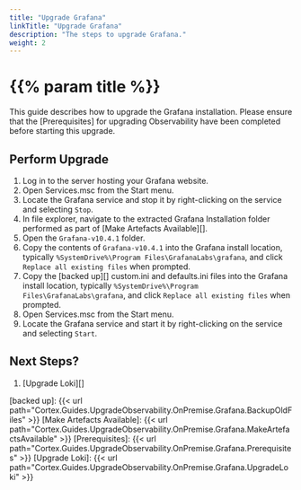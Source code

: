 ```yaml
---
title: "Upgrade Grafana"
linkTitle: "Upgrade Grafana"
description: "The steps to upgrade Grafana."
weight: 2
---
```


# {{% param title %}}

This guide describes how to upgrade the Grafana installation. Please ensure that the [Prerequisites] for upgrading Observability have been completed before starting this upgrade.

## Perform Upgrade

1. Log in to the server hosting your Grafana website.
1. Open Services.msc from the Start menu.
1. Locate the Grafana service and stop it by right-clicking on the service and selecting `Stop`.
1. In file explorer, navigate to the extracted Grafana Installation folder performed as part of [Make Artefacts Available][].
1. Open the `Grafana-v10.4.1` folder.
1. Copy the contents of `Grafana-v10.4.1` into the Grafana install location, typically `%SystemDrive%\Program Files\GrafanaLabs\grafana`, and click `Replace all existing files` when prompted.
1. Copy the [backed up][] custom.ini and defaults.ini files into the Grafana install location, typically `%SystemDrive%\Program Files\GrafanaLabs\grafana`, and click `Replace all existing files` when prompted.
1. Open Services.msc from the Start menu.
1. Locate the Grafana service and start it by right-clicking on the service and selecting `Start`.

## Next Steps?

1. [Upgrade Loki][]

[backed up]: {{< url path="Cortex.Guides.UpgradeObservability.OnPremise.Grafana.BackupOldFiles" >}}
[Make Artefacts Available]: {{< url path="Cortex.Guides.UpgradeObservability.OnPremise.Grafana.MakeArtefactsAvailable" >}}
[Prerequisites]: {{< url path="Cortex.Guides.UpgradeObservability.OnPremise.Grafana.Prerequisites" >}}
[Upgrade Loki]: {{< url path="Cortex.Guides.UpgradeObservability.OnPremise.Grafana.UpgradeLoki" >}}

